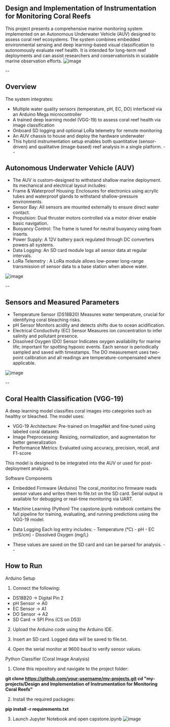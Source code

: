 ## Design and Implementation of Instrumentation for Monitoring Coral Reefs
This project presents a comprehensive marine monitoring system implemented on an Autonomous Underwater Vehicle (AUV) designed to assess coral reef ecosystems. The system combines embedded environmental sensing and deep learning-based visual classification to autonomously evaluate reef health. It is intended for long-term reef deployments and can assist researchers and conservationists in scalable marine observation efforts.
![image](https://github.com/user-attachments/assets/96ed3d31-a6b2-4183-9158-1f387e98fcef)

--

## Overview
The system integrates:
  - Multiple water quality sensors (temperature, pH, EC, DO) interfaced via an Arduino Mega microcontroller
  - A trained deep learning model (VGG-19) to assess coral reef health via image classification
  - Onboard SD logging and optional LoRa telemetry for remote monitoring
  - An AUV chassis to house and deploy the hardware underwater
  - This hybrid instrumentation setup enables both quantitative (sensor-driven) and qualitative (image-based) reef analysis in a single platform.
--

## Autonomous Underwater Vehicle (AUV)
  - The AUV is custom-designed to withstand shallow marine deployment. Its mechanical and electrical layout includes:
  - Frame & Waterproof Housing: Enclosures for electronics using acrylic tubes and waterproof glands to withstand shallow-pressure environments.
  - Sensor Bay: All sensors are mounted externally to ensure direct water contact.
  - Propulsion: Dual thruster motors controlled via a motor driver enable basic navigation.
  - Buoyancy Control: The frame is tuned for neutral buoyancy using foam inserts.
  - Power Supply: A 12V battery pack regulated through DC converters powers all systems.
  - Data Logging: An SD card module logs all sensor data at regular intervals.
  -  LoRa Telemetry : A LoRa module allows low-power long-range transmission of sensor data to a base station when above water.

![image](https://github.com/user-attachments/assets/8b0ef004-06f5-44e4-8712-47ebffff0388)

--

## Sensors and Measured Parameters
  - Temperature Sensor (DS18B20)
      Measures water temperature, crucial for identifying coral bleaching risks.
  - pH Sensor
      Monitors acidity and detects shifts due to ocean acidification.
  - Electrical Conductivity (EC) Sensor
      Measures ion concentration to infer salinity and pollutant presence.
  - Dissolved Oxygen (DO) Sensor
      Indicates oxygen availability for marine life; important for spotting hypoxic events.
Each sensor is periodically sampled and saved with timestamps. The DO measurement uses two-point calibration and all readings are temperature-compensated where applicable.

![image](https://github.com/user-attachments/assets/29e59b3c-8f2a-4daf-bcdf-087c2272ddc7)

--

## Coral Health Classification (VGG-19)
A deep learning model classifies coral images into categories such as healthy or bleached. The model uses:
  - VGG-19 Architecture: Pre-trained on ImageNet and fine-tuned using labeled coral datasets
  - Image Preprocessing: Resizing, normalization, and augmentation for better generalization
  - Performance Metrics: Evaluated using accuracy, precision, recall, and F1-score

This model is designed to be integrated into the AUV or used for post-deployment analysis.

Software Components
  -  Embedded Firmware (Arduino)
        The coral_monitor.ino firmware reads sensor values and writes them to file.txt on the SD card. Serial output is available for debugging or real-time monitoring via UART.
  -  Machine Learning (Python)
        The capstone.ipynb notebook contains the full pipeline for training, evaluating, and running predictions using the VGG-19 model.
  - Data Logging
        Each log entry includes:
        -  Temperature (°C)
        - pH
        - EC (mS/cm)
        - Dissolved Oxygen (mg/L)

  - These values are saved on the SD card and can be parsed for analysis.
--

## How to Run
Arduino Setup
1. Connect the following:
  - DS18B20 → Digital Pin 2
  - pH Sensor → A0
  - EC Sensor → A1
  - DO Sensor → A2
  - SD Card → SPI Pins (CS on D53)

2. Upload the Arduino code using the Arduino IDE.

3. Insert an SD card. Logged data will be saved to file.txt.

3. Open the serial monitor at 9600 baud to verify sensor values.

Python Classifier (Coral Image Analysis)
1. Clone this repository and navigate to the project folder:

**git clone https://github.com/your-username/my-projects.git
cd "my-projects/Design and Implementation of Instrumentation for Monitoring Coral Reefs"**

2. Install the required packages:

**pip install -r requirements.txt**

3. Launch Jupyter Notebook and open capstone.ipynb
![image](https://github.com/user-attachments/assets/e1fba970-af8d-4837-afad-6ec55ae8236f)
